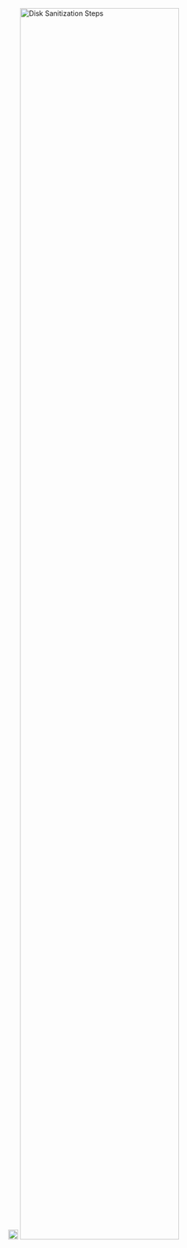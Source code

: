 <img src="https://www.vectorlogo.zone/logos/powershell/powershell-icon.svg" width="20" alt="PowerShell logo">






<img src="https://i.imgur.com/1C8iiWB.png" height="80%" width="80%" alt="Disk Sanitization Steps"/>

